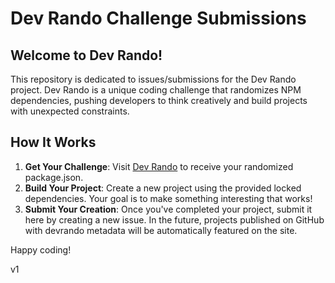 # Dev Rando Challenge Submissions

## Welcome to Dev Rando!

This repository is dedicated to issues/submissions for the Dev Rando project. Dev Rando is a unique coding challenge that randomizes NPM dependencies, pushing developers to think creatively and build projects with unexpected constraints.

## How It Works

1. **Get Your Challenge**: Visit [Dev Rando](https://dev-rando.vercel.app/) to receive your randomized package.json.
2. **Build Your Project**: Create a new project using the provided locked dependencies. Your goal is to make something interesting that works!
3. **Submit Your Creation**: Once you've completed your project, submit it here by creating a new issue. In the future, projects published on GitHub with devrando metadata will be automatically featured on the site.

Happy coding!

v1
